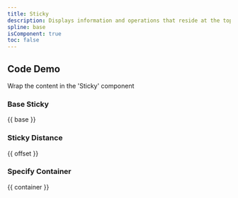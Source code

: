 ```yaml
---
title: Sticky
description: Displays information and operations that reside at the top of the page.
spline: base
isComponent: true
toc: false
---
```


## Code Demo

Wrap the content in the 'Sticky' component

### Base Sticky

{{ base }}


### Sticky Distance

{{ offset }}

### Specify Container

{{ container }}
